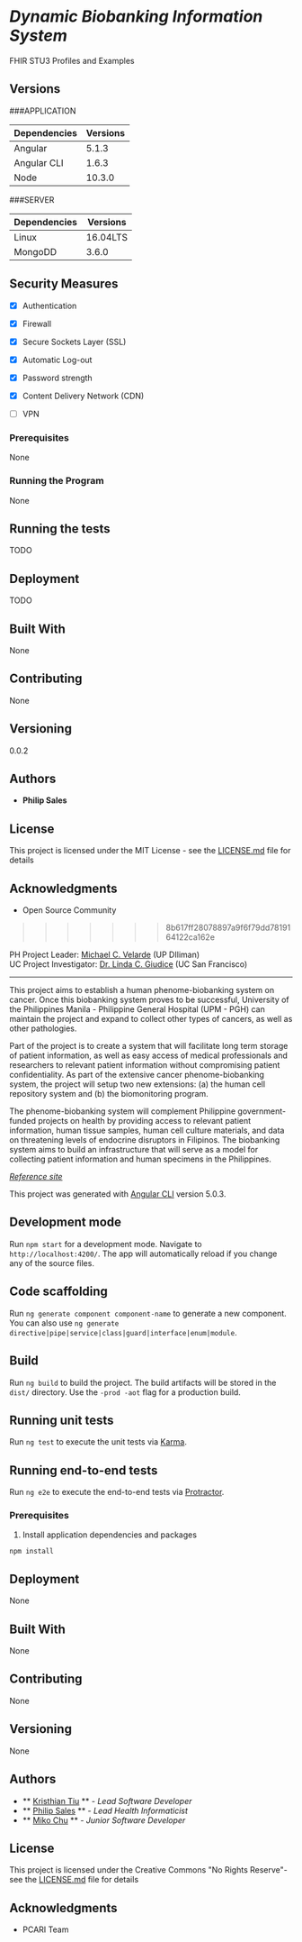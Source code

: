 # _Dynamic Biobanking Information System_

FHIR STU3 Profiles and Examples

## Versions

###APPLICATION 

| Dependencies | Versions |
| ------------ | -------- |
| Angular      | 5.1.3	  |
| Angular CLI  | 1.6.3    |
| Node	       | 10.3.0   |


###SERVER

| Dependencies | Versions |
| ------------ | -------- |
| Linux	       | 16.04LTS |
| MongoDD      | 3.6.0    |


## Security Measures

- [x] Authentication
- [x] Firewall
- [x] Secure Sockets Layer (SSL)
- [x] Automatic Log-out 
- [x] Password strength
- [x] Content Delivery Network (CDN)
- [ ] VPN


### Prerequisites

None

### Running the Program

None

## Running the tests

TODO

## Deployment

TODO

## Built With

None

## Contributing

None

## Versioning

0.0.2

## Authors

* **Philip Sales** 

## License

This project is licensed under the MIT License - see the [LICENSE.md](LICENSE.md) file for details

## Acknowledgments

* Open Source Community 


>>>>>>> 8b617ff28078897a9f6f79dd7819164122ca162e

PH Project Leader:  [Michael C. Velarde](http://www.biology.upd.edu.ph/index.php/mcvelarde/) (UP DIliman)  
UC Project Investigator:  [Dr. Linda C. Giudice](http://profiles.ucsf.edu/linda.giudice) (UC San Francisco)

----------

This project aims to establish a human phenome-biobanking system on cancer. Once this biobanking system proves to be successful, University of the Philippines Manila - Philippine General Hospital (UPM - PGH) can maintain the project and expand to collect other types of cancers, as well as other pathologies.  
  
Part of the project is to create a system that will facilitate long term storage of patient information, as well as easy access of medical professionals and researchers to relevant patient information without compromising patient confidentiality. As part of the extensive cancer phenome-biobanking system, the project will setup two new extensions: (a) the human cell repository system and (b) the biomonitoring program.  
  
The phenome-biobanking system will complement Philippine government-funded projects on health by providing access to relevant patient information, human tissue samples, human cell culture materials, and data on threatening levels of endocrine disruptors in Filipinos. The biobanking system aims to build an infrastructure that will serve as a model for collecting patient information and human specimens in the Philippines.


[_Reference site_](http://pcariofficial.blogspot.com/p/institutes_16.html)

This project was generated with [Angular CLI](https://github.com/angular/angular-cli) version 5.0.3.

## Development mode 

Run `npm start` for a development mode. Navigate to `http://localhost:4200/`. The app will automatically reload if you change any of the source files.

## Code scaffolding

Run `ng generate component component-name` to generate a new component. You can also use `ng generate directive|pipe|service|class|guard|interface|enum|module`.

## Build

Run `ng build` to build the project. The build artifacts will be stored in the `dist/` directory. Use the `-prod -aot` flag for a production build.

## Running unit tests

Run `ng test` to execute the unit tests via [Karma](https://karma-runner.github.io).

## Running end-to-end tests

Run `ng e2e` to execute the end-to-end tests via [Protractor](http://www.protractortest.org/).


### Prerequisites

1. Install application dependencies and packages 

``
npm install 
``

## Deployment

None

## Built With

None

## Contributing

None

## Versioning

None

## Authors

* ** [Kristhian Tiu](https://github.com/chantiu) ** - *Lead Software Developer* 
* ** [Philip Sales](https://github.com/philipsales) ** - *Lead Health Informaticist* 
* ** [Miko Chu](https://github.com/meSmashsta) ** - *Junior Software Developer* 

## License

This project is licensed under the Creative Commons "No Rights Reserve"- see the
[LICENSE.md](LICENSE.md) file for details

## Acknowledgments

* PCARI Team 


